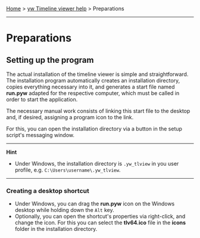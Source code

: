 [Home](..) > [yw Timeline viewer help](index.md) > Preparations

---

# Preparations

## Setting up the program

The actual installation of the timeline viewer is simple and straightforward.
The installation program automatically creates an installation directory,
copies everything necessary into it, and generates a start file named
**run.pyw** adapted for the respective computer, which must be called
in order to start the application.

The necessary manual work consists of linking this start file to the
desktop and, if desired, assigning a program icon to the link.

For this, you can open the installation directory via a button 
in the setup script's messaging window. 

---

**Hint**

- Under Windows, the installation directory is `.yw_tlview` in you user profile, 
e.g. `C:\Users\username\.yw_tlview`.

--- 

### Creating a desktop shortcut

- Under Windows, you can drag the **run.pyw** icon on the Windows 
  desktop while holding down the `Alt` key.
- Optionally, you can open the shortcut's properties via right-click, 
  and change the icon. 
  For this you can select the **tlv64.ico** file in the **icons**
  folder in the installation directory. 

